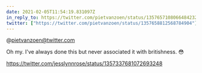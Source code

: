 ```yaml
---
date: 2021-02-05T11:54:19.831097Z
in_reply_to: https://twitter.com/pietvanzoen/status/1357657108066484232
twitter: ["https://twitter.com/pietvanzoen/status/1357658812568784904"]
---
```

@pietvanzoen@twitter.com

Oh my. I've always done this but never associated it with britishness. 😳

https://twitter.com/jesslynnrose/status/1357337681072693248
